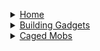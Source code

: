 <ul>
    <details>
        <summary>
            <a href="https://github.com/Kikiisyourfriend/ProjectIsothermalExpert/wiki">Home</a>
        </summary>
        <ul>
            <li>Nothing Here</li>
        </ul>
    </details>
    <!--  -->
    <!--  -->
    <details>
        <summary>
            <a href="https://github.com/Kikiisyourfriend/ProjectIsothermalExpert/wiki/BuildingGadgets">Building Gadgets</a>
        </summary>
        <ul>
        <!--  -->
            <details>
                <summary>Copy/Paste Gadgets</summary>
                <ul>
                <!--  -->
                    <details>
                        <summary>Templates</summary>
                        <ul>
                        <!--  -->
                            <li>
                                <a href="https://github.com/Kikiisyourfriend/ProjectIsothermalExpert/wiki/%5BBuildingGadgets%5D---Furnace-Templates">Furnaces</a>
                            </li>
                        <!--  -->
                            <li>
                                <a href="https://github.com/Kikiisyourfriend/ProjectIsothermalExpert/wiki/%5BBuildingGadgets%5D---Compact-Machine-Templates">Compact Machines</a>
                            </li>
                        <!--  -->
                            <li>
                                <a href="https://github.com/Kikiisyourfriend/ProjectIsothermalExpert/wiki/%5BBuildingGadgets%5D---Spawn-Eggs-Templates">Spawn Eggs</a>
                            </li>
                        <!--  -->
                            <li>
                                <a href="https://github.com/Kikiisyourfriend/ProjectIsothermalExpert/wiki/%5BBuildingGadgets%5D---Miscellaneous-Templates">Miscellaneous</a>
                            </li>
                        <!--  -->
                        </ul>
                    </details>
                <!--  -->
                </ul>
            </details>
        <!--  -->
        </ul>
    </details>
    <!--  -->
    <!--  -->
    <details>
        <summary>
            <a href="https://github.com/Kikiisyourfriend/ProjectIsothermalExpert/wiki/Caged-Mobs">Caged Mobs</a>
        </summary>
        <ul>
            <li>Nothing Here</li>
        </ul>
    </details>
</ul>